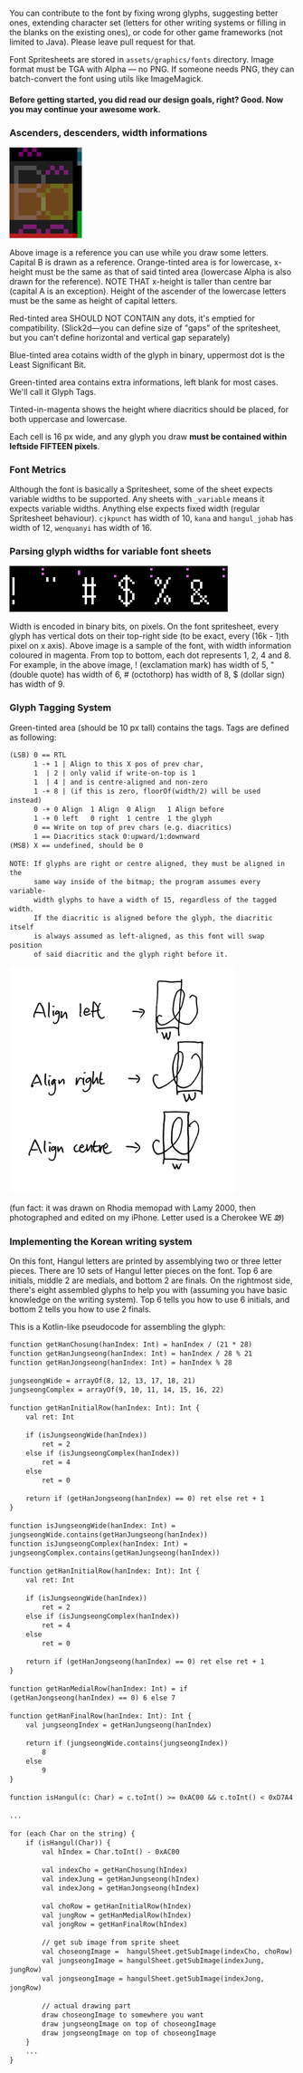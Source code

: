 You can contribute to the font by fixing wrong glyphs, suggesting better ones, extending character set (letters for other writing systems or filling in the blanks on the existing ones), or code for other game frameworks (not limited to Java). Please leave pull request for that.

Font Spritesheets are stored in ```assets/graphics/fonts``` directory. Image format must be TGA with Alpha — no PNG. If someone needs PNG, they can batch-convert the font using utils like ImageMagick.


#### Before getting started, you did read our design goals, right? Good. Now you may continue your awesome work.

### Ascenders, descenders, width informations

![Alas, use more modern browser or get better internet connexion!](glyph_height_pos_annotation.png)

Above image is a reference you can use while you draw some letters. Capital B is drawn as a reference. Orange-tinted area is for lowercase, x-height must be the same as that of said tinted area (lowercase Alpha is also drawn for the reference). NOTE THAT x-height is taller than centre bar (capital A is an exception). Height of the ascender of the lowercase letters must be the same as height of capital letters.

Red-tinted area SHOULD NOT CONTAIN any dots, it's emptied for compatibility. (Slick2d—you can define size of "gaps" of the spritesheet, but you can't define horizontal and vertical gap separately)

Blue-tinted area cotains width of the glyph in binary, uppermost dot is the Least Significant Bit.

Green-tinted area contains extra informations, left blank for most cases. We'll call it Glyph Tags.

Tinted-in-magenta shows the height where diacritics should be placed, for both uppercase and lowercase.

Each cell is 16 px wide, and any glyph you draw **must be contained within leftside FIFTEEN pixels**.




### Font Metrics

Although the font is basically a Spritesheet, some of the sheet expects variable widths to be supported. Any sheets with ```_variable``` means it expects variable widths. Anything else expects fixed width (regular Spritesheet behaviour). ```cjkpunct``` has width of 10, ```kana``` and ```hangul_johab``` has width of 12, ```wenquanyi``` has width of 16.

### Parsing glyph widths for variable font sheets

![Sample of Font Spritesheet with annotation](width_bit_encoding_annotated.png)

Width is encoded in binary bits, on pixels. On the font spritesheet, every glyph has vertical dots on their top-right side (to be exact, every (16k - 1)th pixel on x axis). Above image is a sample of the font, with width information coloured in magenta. From top to bottom, each dot represents 1, 2, 4 and 8. For example, in the above image, ! (exclamation mark) has width of 5, " (double quote) has width of 6, # (octothorp) has width of 8, $ (dollar sign) has width of 9.

### Glyph Tagging System

Green-tinted area (should be 10 px tall) contains the tags. Tags are defined as following:

```
(LSB) 0 == RTL
      1 -+ 1 | Align to this X pos of prev char,
      1  | 2 | only valid if write-on-top is 1
      1  | 4 | and is centre-aligned and non-zero
      1 -+ 8 | (if this is zero, floorOf(width/2) will be used instead)
      0 -+ 0 Align  1 Align  0 Align   1 Align before
      1 -+ 0 left   0 right  1 centre  1 the glyph
      0 == Write on top of prev chars (e.g. diacritics)
      1 == Diacritics stack 0:upward/1:downward
(MSB) X == undefined, should be 0

NOTE: If glyphs are right or centre aligned, they must be aligned in the
      same way inside of the bitmap; the program assumes every variable-
      width glyphs to have a width of 15, regardless of the tagged width.
      If the diacritic is aligned before the glyph, the diacritic itself
      is always assumed as left-aligned, as this font will swap position
      of said diacritic and the glyph right before it.
```

![Visual representation of left/right/centre align](alignment_illustration.jpg)

(fun fact: it was drawn on Rhodia memopad with Lamy 2000, then photographed and edited on my iPhone. Letter used is a Cherokee WE Ꮺ)

### Implementing the Korean writing system

On this font, Hangul letters are printed by assemblying two or three letter pieces. There are 10 sets of Hangul letter pieces on the font. Top 6 are initials, middle 2 are medials, and bottom 2 are finals. On the rightmost side, there's eight assembled glyphs to help you with (assuming you have basic knowledge on the writing system). Top 6 tells you how to use 6 initials, and bottom 2 tells you how to use 2 finals.

This is a Kotlin-like pseudocode for assembling the glyph:

    function getHanChosung(hanIndex: Int) = hanIndex / (21 * 28)
    function getHanJungseong(hanIndex: Int) = hanIndex / 28 % 21
    function getHanJongseong(hanIndex: Int) = hanIndex % 28

    jungseongWide = arrayOf(8, 12, 13, 17, 18, 21)
    jungseongComplex = arrayOf(9, 10, 11, 14, 15, 16, 22)

    function getHanInitialRow(hanIndex: Int): Int {
        val ret: Int

        if (isJungseongWide(hanIndex))
            ret = 2
        else if (isJungseongComplex(hanIndex))
            ret = 4
        else
            ret = 0

        return if (getHanJongseong(hanIndex) == 0) ret else ret + 1
    }

    function isJungseongWide(hanIndex: Int) = jungseongWide.contains(getHanJungseong(hanIndex))
    function isJungseongComplex(hanIndex: Int) = jungseongComplex.contains(getHanJungseong(hanIndex))

    function getHanInitialRow(hanIndex: Int): Int {
        val ret: Int

        if (isJungseongWide(hanIndex))
            ret = 2
        else if (isJungseongComplex(hanIndex))
            ret = 4
        else
            ret = 0

        return if (getHanJongseong(hanIndex) == 0) ret else ret + 1
    }

    function getHanMedialRow(hanIndex: Int) = if (getHanJongseong(hanIndex) == 0) 6 else 7

    function getHanFinalRow(hanIndex: Int): Int {
        val jungseongIndex = getHanJungseong(hanIndex)

        return if (jungseongWide.contains(jungseongIndex))
            8
        else
            9
    }

    function isHangul(c: Char) = c.toInt() >= 0xAC00 && c.toInt() < 0xD7A4

    ...

    for (each Char on the string) {
        if (isHangul(Char)) {
            val hIndex = Char.toInt() - 0xAC00

            val indexCho = getHanChosung(hIndex)
            val indexJung = getHanJungseong(hIndex)
            val indexJong = getHanJongseong(hIndex)

            val choRow = getHanInitialRow(hIndex)
            val jungRow = getHanMedialRow(hIndex)
            val jongRow = getHanFinalRow(hIndex)

            // get sub image from sprite sheet
            val choseongImage =  hangulSheet.getSubImage(indexCho, choRow)
            val jungseongImage = hangulSheet.getSubImage(indexJung, jungRow)
            val jongseongImage = hangulSheet.getSubImage(indexJong, jongRow)

            // actual drawing part
            draw choseongImage to somewhere you want
            draw jungseongImage on top of choseongImage
            draw jongseongImage on top of choseongImage
        }
        ...
    }
